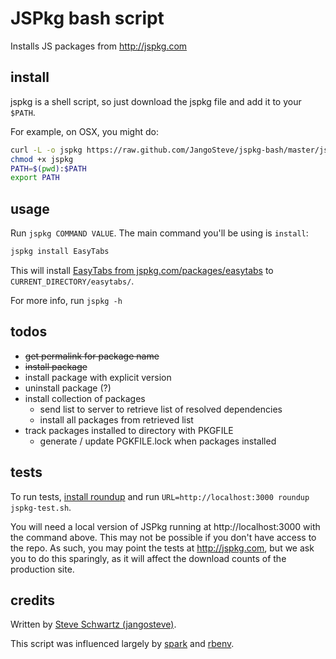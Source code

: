 # JSPkg bash script

Installs JS packages from http://jspkg.com

## install

jspkg is a shell script, so just download the jspkg file and add it to your `$PATH`.

For example, on OSX, you might do:

```sh
curl -L -o jspkg https://raw.github.com/JangoSteve/jspkg-bash/master/jspkg
chmod +x jspkg
PATH=$(pwd):$PATH
export PATH
```

## usage

Run `jspkg COMMAND VALUE`. The main command you'll be using is
`install`:

```sh
jspkg install EasyTabs
```

This will install [EasyTabs from
jspkg.com/packages/easytabs](http://jspkg.com/packages/easytabs) to
`CURRENT_DIRECTORY/easytabs/`.

For more info, run `jspkg -h`

## todos

* ~~get permalink for package name~~
* ~~install package~~
* install package with explicit version
* uninstall package (?)
* install collection of packages
  * send list to server to retrieve list of resolved dependencies
  * install all packages from retrieved list
* track packages installed to directory with PKGFILE
  * generate / update PGKFILE.lock when packages installed

## tests

To run tests, [install roundup](https://github.com/bmizerany/roundup/blob/master/INSTALLING#files) and run `URL=http://localhost:3000 roundup jspkg-test.sh`.

You will need a local version of JSPkg running at http://localhost:3000 with
the command above. This may not be possible if you don't have access to
the repo. As such, you may point the tests at http://jspkg.com, but we
ask you to do this sparingly, as it will affect the download
counts of the production site.

## credits

Written by [Steve Schwartz (jangosteve)](http://twitter.com/jangosteve).

This script was influenced largely by [spark](https://github.com/holman/spark)
and [rbenv](https://github.com/sstephenson/rbenv).
